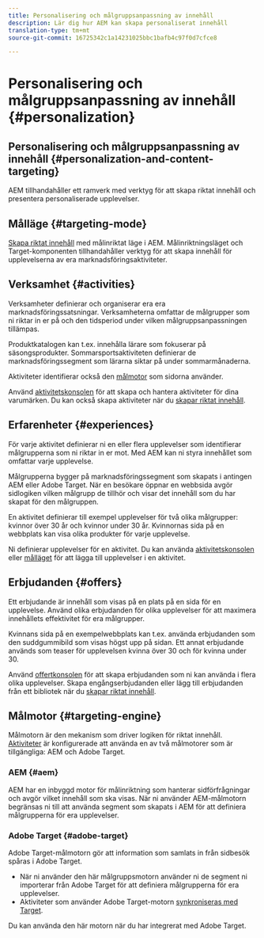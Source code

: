 ```yaml
---
title: Personalisering och målgruppsanpassning av innehåll
description: Lär dig hur AEM kan skapa personaliserat innehåll
translation-type: tm+mt
source-git-commit: 16725342c1a14231025bbc1bafb4c97f0d7cfce8

---
```



# Personalisering och målgruppsanpassning av innehåll {#personalization}

## Personalisering och målgruppsanpassning av innehåll {#personalization-and-content-targeting}

AEM tillhandahåller ett ramverk med verktyg för att skapa riktat innehåll och presentera personaliserade upplevelser.

## Målläge {#targeting-mode}

[Skapa riktat innehåll](/help/sites-cloud/authoring/personalization/targeted-content.md) med målinriktat läge i AEM. Målinriktningsläget och Target-komponenten tillhandahåller verktyg för att skapa innehåll för upplevelserna av era marknadsföringsaktiviteter.

## Verksamhet {#activities}

Verksamheter definierar och organiserar era era marknadsföringssatsningar. Verksamheterna omfattar de målgrupper som ni riktar in er på och den tidsperiod under vilken målgruppsanpassningen tillämpas.

Produktkatalogen kan t.ex. innehålla lärare som fokuserar på säsongsprodukter. Sommarsportsaktiviteten definierar de marknadsföringssegment som lärarna siktar på under sommarmånaderna.

Aktiviteter identifierar också den [målmotor](#targeting-engine) som sidorna använder.

Använd [aktivitetskonsolen](/help/sites-cloud/authoring/personalization/activities.md) för att skapa och hantera aktiviteter för dina varumärken. Du kan också skapa aktiviteter när du [skapar riktat innehåll](/help/sites-cloud/authoring/personalization/targeted-content.md).

## Erfarenheter {#experiences}

För varje aktivitet definierar ni en eller flera upplevelser som identifierar målgrupperna som ni riktar in er mot. Med AEM kan ni styra innehållet som omfattar varje upplevelse.

Målgrupperna bygger på marknadsföringssegment som skapats i antingen AEM eller Adobe Target. När en besökare öppnar en webbsida avgör sidlogiken vilken målgrupp de tillhör och visar det innehåll som du har skapat för den målgruppen.

En aktivitet definierar till exempel upplevelser för två olika målgrupper: kvinnor över 30 år och kvinnor under 30 år. Kvinnornas sida på en webbplats kan visa olika produkter för varje upplevelse.

Ni definierar upplevelser för en aktivitet. Du kan använda [aktivitetskonsolen](/help/sites-cloud/authoring/personalization/activities.md#adding-editing-an-activity-using-the-activities-console) eller [målläget](/help/sites-cloud/authoring/personalization/targeted-content.md#adding-and-removing-experiences-using-targeting-mode) för att lägga till upplevelser i en aktivitet.

## Erbjudanden {#offers}

Ett erbjudande är innehåll som visas på en plats på en sida för en upplevelse. Använd olika erbjudanden för olika upplevelser för att maximera innehållets effektivitet för era målgrupper.

Kvinnans sida på en exempelwebbplats kan t.ex. använda erbjudanden som den suddgummibild som visas högst upp på sidan. Ett annat erbjudande används som teaser för upplevelsen kvinna över 30 och för kvinna under 30.

Använd [offertkonsolen](/help/sites-cloud/authoring/personalization/offers.md) för att skapa erbjudanden som ni kan använda i flera olika upplevelser. Skapa engångserbjudanden eller lägg till erbjudanden från ett bibliotek när du [skapar riktat innehåll](/help/sites-cloud/authoring/personalization/targeted-content.md).

## Målmotor {#targeting-engine}

Målmotorn är den mekanism som driver logiken för riktat innehåll. [Aktiviteter](/help/sites-cloud/authoring/personalization/activities.md) är konfigurerade att använda en av två målmotorer som är tillgängliga: AEM och Adobe Target.

### AEM {#aem}

AEM har en inbyggd motor för målinriktning som hanterar sidförfrågningar och avgör vilket innehåll som ska visas. När ni använder AEM-målmotorn begränsas ni till att använda segment som skapats i AEM för att definiera målgrupperna för era upplevelser.

### Adobe Target {#adobe-target}

Adobe Target-målmotorn gör att information som samlats in från sidbesök spåras i Adobe Target.

* När ni använder den här målgruppsmotorn använder ni de segment ni importerar från Adobe Target för att definiera målgrupperna för era upplevelser.
* Aktiviteter som använder Adobe Target-motorn [synkroniseras med Target](/help/sites-cloud/authoring/personalization/activities.md#synchronizing-activities-with-adobe-target).

Du kan använda den här motorn när du har integrerat med Adobe Target. <!--You can use this engine when you have [integrated with Adobe Target](/help/sites-administering/opt-in.md).-->
